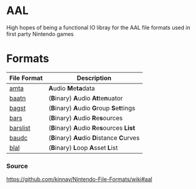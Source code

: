# AAL

High hopes of being a functional IO libray for the AAL file formats used in first party Nintendo games

# Formats

| File Format                              | Description                                       |
|------------------------------------------|---------------------------------------------------|
| [amta](./src/include/aal/amta.h)         | **A**udio **M**e**ta**data                        |
| [baatn](./src/include/aal/baatn.h)       | (**B**inary) **A**udio **At**te**n**uator         |
| [bagst](./src/include/aal/bagst.h)       | (**B**inary) **A**udio **G**roup **S**e**t**tings |
| [bars](./src/include/aal/bars.h)         | (**B**inary) **A**udio **R**e**s**ources          |
| [barslist](./src/include/aal/barslist.h) | (**B**inary) **A**udio **R**e**s**ources **List** |
| [baudc](./src/include/aal/baudc.h)       | (**B**inary) **Au**dio **D**istance **C**urves    |
| [blal](./src/include/aal/blal.h)         | (**B**inary) **L**oop **A**sset **L**ist          |

### Source

https://github.com/kinnay/Nintendo-File-Formats/wiki#aal